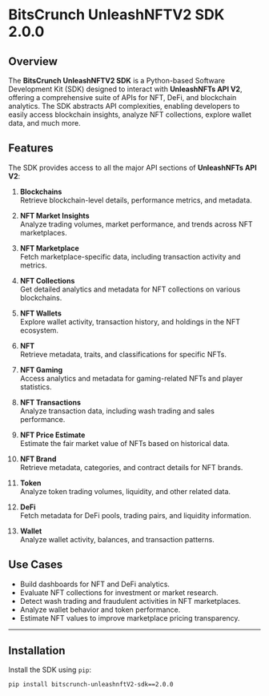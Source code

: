 # BitsCrunch UnleashNFTV2 SDK 2.0.0

## Overview

The **BitsCrunch UnleashNFTV2 SDK** is a Python-based Software Development Kit (SDK) designed to interact with **UnleashNFTs API V2**, offering a comprehensive suite of APIs for NFT, DeFi, and blockchain analytics. The SDK abstracts API complexities, enabling developers to easily access blockchain insights, analyze NFT collections, explore wallet data, and much more.

## Features

The SDK provides access to all the major API sections of **UnleashNFTs API V2**:

1. **Blockchains**  
   Retrieve blockchain-level details, performance metrics, and metadata.
   
2. **NFT Market Insights**  
   Analyze trading volumes, market performance, and trends across NFT marketplaces.
   
3. **NFT Marketplace**  
   Fetch marketplace-specific data, including transaction activity and metrics.
   
4. **NFT Collections**  
   Get detailed analytics and metadata for NFT collections on various blockchains.
   
5. **NFT Wallets**  
   Explore wallet activity, transaction history, and holdings in the NFT ecosystem.
   
6. **NFT**  
   Retrieve metadata, traits, and classifications for specific NFTs.
   
7. **NFT Gaming**  
   Access analytics and metadata for gaming-related NFTs and player statistics.
   
8. **NFT Transactions**  
   Analyze transaction data, including wash trading and sales performance.
   
9. **NFT Price Estimate**  
   Estimate the fair market value of NFTs based on historical data.
   
10. **NFT Brand**  
    Retrieve metadata, categories, and contract details for NFT brands.
    
11. **Token**  
    Analyze token trading volumes, liquidity, and other related data.
    
12. **DeFi**  
    Fetch metadata for DeFi pools, trading pairs, and liquidity information.
    
13. **Wallet**  
    Analyze wallet activity, balances, and transaction patterns.

## Use Cases

- Build dashboards for NFT and DeFi analytics.
- Evaluate NFT collections for investment or market research.
- Detect wash trading and fraudulent activities in NFT marketplaces.
- Analyze wallet behavior and token performance.
- Estimate NFT values to improve marketplace pricing transparency.

---

## Installation

Install the SDK using `pip`:

```bash
pip install bitscrunch-unleashnftV2-sdk==2.0.0
